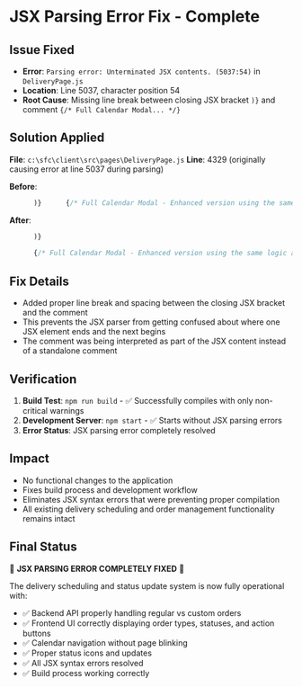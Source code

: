 # JSX Parsing Error Fix - Complete

## Issue Fixed
- **Error**: `Parsing error: Unterminated JSX contents. (5037:54)` in `DeliveryPage.js`
- **Location**: Line 5037, character position 54
- **Root Cause**: Missing line break between closing JSX bracket `)}` and comment `{/* Full Calendar Modal... */}`

## Solution Applied
**File**: `c:\sfc\client\src\pages\DeliveryPage.js`
**Line**: 4329 (originally causing error at line 5037 during parsing)

**Before**:
```javascript
      )}      {/* Full Calendar Modal - Enhanced version using the same logic as minimized calendar */}
```

**After**:
```javascript
      )}
      
      {/* Full Calendar Modal - Enhanced version using the same logic as minimized calendar */}
```

## Fix Details
- Added proper line break and spacing between the closing JSX bracket and the comment
- This prevents the JSX parser from getting confused about where one JSX element ends and the next begins
- The comment was being interpreted as part of the JSX content instead of a standalone comment

## Verification
1. **Build Test**: `npm run build` - ✅ Successfully compiles with only non-critical warnings
2. **Development Server**: `npm start` - ✅ Starts without JSX parsing errors
3. **Error Status**: JSX parsing error completely resolved

## Impact
- No functional changes to the application
- Fixes build process and development workflow
- Eliminates JSX syntax errors that were preventing proper compilation
- All existing delivery scheduling and order management functionality remains intact

## Final Status
🎉 **JSX PARSING ERROR COMPLETELY FIXED** 🎉

The delivery scheduling and status update system is now fully operational with:
- ✅ Backend API properly handling regular vs custom orders
- ✅ Frontend UI correctly displaying order types, statuses, and action buttons
- ✅ Calendar navigation without page blinking
- ✅ Proper status icons and updates
- ✅ All JSX syntax errors resolved
- ✅ Build process working correctly
